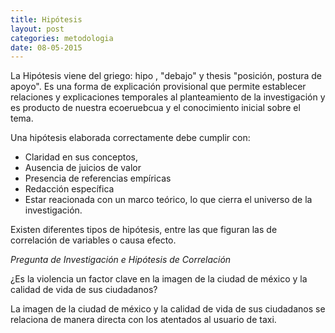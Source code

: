 ```yaml
---
title: Hipótesis
layout: post
categories: metodologia 
date: 08-05-2015
---
```


La Hipótesis viene del griego: hipo , "debajo" y thesis "posición, postura de apoyo". Es una forma de explicación provisional que permite establecer relaciones y explicaciones temporales al planteamiento de la investigación y es producto de nuestra ecoeruebcua y el conocimiento inicial sobre el tema.

Una hipótesis elaborada correctamente debe cumplir con:

- Claridad en sus conceptos,
- Ausencia de juicios de valor
- Presencia de referencias empíricas
- Redacción específica
- Estar reacionada con un marco teórico, lo que cierra el universo de la investigación.

Existen diferentes tipos de hipótesis, entre las que figuran las de correlación de variables o causa efecto.

*Pregunta de Investigación e Hipótesis de Correlación*

¿Es la violencia un factor clave en la imagen de la ciudad de méxico y la calidad de vida de sus ciudadanos?

La imagen de la ciudad de méxico y la calidad de vida de sus ciudadanos se relaciona de manera directa con los atentados al usuario de taxi.